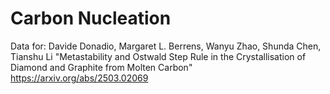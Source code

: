 # Carbon Nucleation
Data for:
Davide Donadio, Margaret L. Berrens, Wanyu Zhao, Shunda Chen, Tianshu Li
"Metastability and Ostwald Step Rule in the Crystallisation of Diamond and Graphite from Molten Carbon" 
https://arxiv.org/abs/2503.02069

